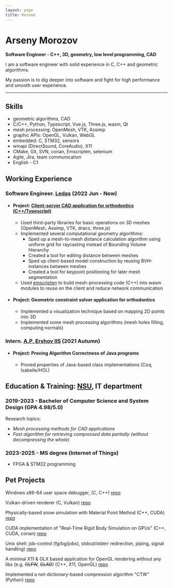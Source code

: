 ```yaml
---
layout: page
title: Resume
---
```


# Arseny Morozov

**Software Engineer - C++, 3D, geometry, low level programming, CAD**

I am a software engineer with solid experience in C, C++ and geometric algorithms.

My passion is to dig deeper into software and fight for high performance and smooth user experience.

---

## Skills
- geometric algorithms, CAD
- C/C++, Python, Typescript, Vue.js, Three.js, wasm, Qt
- mesh processing: OpenMesh, VTK, Assimp
- graphic APIs: OpenGL, Vulkan, WebGL
- embedded: C, STM32, sensors
- winapi (DirectSound, CoreAudio), X11
- CMake, Git, SVN, conan, Emscripten, selenium
- Agile, Jira, team communication
- English - C1

## Working Experience

### Software Engineer. [Ledas](https://ledas.com/) (2022 Jun - Now)

- #### Project: [Client-server CAD application for orthodontics (C++/Typescript)](https://ledas.com/en/expertise/3d-medical-software/)
    - Used third-party libraries for basic operations on 3D meshes (OpenMesh, Assimp, VTK, draco, three.js)
    - Implemented several computational geometry algorithms:
        - Sped up a mesh-to-mesh distance calculation algorithm using uniform grid for raycasting instead of Bounding Volume Hierarchy
        - Created a tool for editing distance between meshes
        - Sped up client-based model construction by reusing BVH-instances between meshes
        - Created a tool for keypoint positioning for later mesh segmentation
    - Used [emscripten](https://emscripten.org/) to build mesh-processing code (C++) into wasm modules to reuse on the client and reduce network communication

- #### Project: Geometric constraint solver application for orthodontics
    - Implemented a visualization technique based on mapping 2D points into 3D
    - Implemented some mesh processing algorithms (mesh holes filling, computing normals)

### Intern. [A.P. Ershov IIS](https://www.iis.nsk.su/en) (2021 Autumn)

- #### Project: Proving Algorithm Correctness of Java programs
    - Proved properties of Java-based class implementations (Coq, Isabelle/HOL)

## Education & Training: [NSU](https://english.nsu.ru/), IT department

### 2019-2023 -  Bachelor of Computer Science and System Design (GPA 4.98/5.0)

Research topics:

- *Mesh processing methods for CAD applications*
- *Fast algorithm for retrieving compressed data partially (without decompressing the whole)*

### 2023-2025 - MS degree (Internet of Things)

- FPGA & STM32 programming

## Pet Projects

Windows x86-64 user space debugger, (C, C++) [repo](https://github.com/hardworkar/oxidbg)

Vulkan-driven renderer (C, Vulkan) [repo](https://github.com/hardworkar/oxigine)

Physically-based snow simulation with Material Point Method (C++, CUDA) [repo](https://github.com/hardworkar/realtime-deformations)

CUDA implementation of "Real-Time Rigid Body Simulation on GPUs" (C++, CUDA, conan) [repo](https://github.com/hardworkar/cuball )

Unix shell: job-control (fg/bg/jobs), stdout/stderr redirection, piping, signal handling) [repo](https://github.com/hardworkar/gemsh)

A minimal X11 & GLX based application for OpenGL rendering without any libs (e.g. ~~GLFW~~, ~~GLAD~~) (C++, X11, OpenGL) [repo](https://github.com/hardworkar/octo)

Implemented a not-dictionary-based compression algorithm "CTW" (Python) [repo](https://github.com/hardworkar/ctw)

